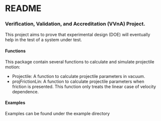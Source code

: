 README
======
### Veriﬁcation, Validation, and Accreditation (VVnA) Project. 

This project aims to prove that experimental design (DOE) will eventually help
in the test of a system under test.

#### Functions
This package contain several functions to calculate and simulate projectile 
motion:
* Projectile: A function to calculate projectile parameters in vacuum. 
* projFrictionLin: A function to calculate projectile parameters when friction 
is presented. This function only treats the linear case of velocity dependence. 

#### Examples
Examples can be found under the example directory